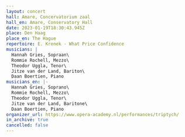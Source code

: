 ```yaml
---
layout: concert
hall: Amare, Concervatorium zaal
hall_en: Amare, Conservatory Hall
date: 2023-01-19T18:30:43.945Z
place: Den Haag
place_en: The Hague
repertoire: E. Krenek - What Price Confidence
musicians: |
  Hannah Gries, Sopraan\
  Rommie Rochell, Mezzo\
  Theodor Uggla, Tenor\
  Jitze van der Land, Bariton\
  Daan Boertien, Piano
musicians_en: |-
  Hannah Gries, Soprano\
  Rommie Rochell, Mezzo\
  Theodor Uggla, Tenor\
  Jitze van der Land, Baritone\
  Daan Boertien, Piano
organizer_url: https://www.opera-academy.nl/performances/triptych/
in_archive: true
cancelled: false
---
```

